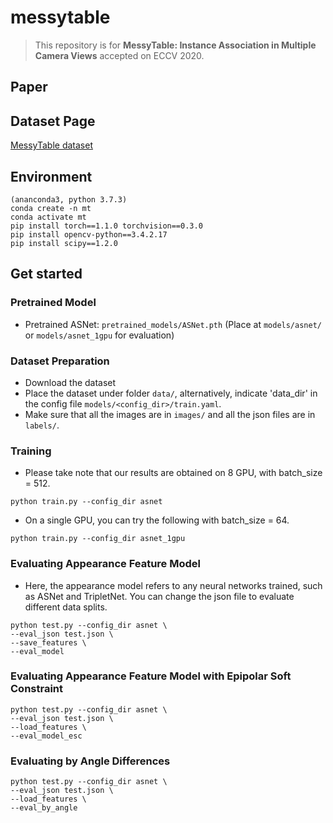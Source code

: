 # **messytable**
> This repository is for **MessyTable: Instance Association in Multiple Camera Views** accepted on ECCV 2020.

## Paper


## Dataset Page
[MessyTable dataset](https://caizhongang.github.io/projects/MessyTable/)


## Environment
```
(ananconda3, python 3.7.3)
conda create -n mt
conda activate mt
pip install torch==1.1.0 torchvision==0.3.0
pip install opencv-python==3.4.2.17
pip install scipy==1.2.0
```
## Get started
### Pretrained Model
* Pretrained ASNet: `pretrained_models/ASNet.pth` (Place at `models/asnet/` or `models/asnet_1gpu` for evaluation)
### Dataset Preparation
* Download the dataset
* Place the dataset under folder `data/`, alternatively, indicate 'data_dir' in the config file `models/<config_dir>/train.yaml`.
* Make sure that all the images are in `images/` and all the json files are in `labels/`.
### Training
* Please take note that our results are obtained on 8 GPU, with batch_size = 512. 
```
python train.py --config_dir asnet
```
* On a single GPU, you can try the following with batch_size = 64.
```
python train.py --config_dir asnet_1gpu
```
### Evaluating Appearance Feature Model
* Here, the appearance model refers to any neural networks trained, such as ASNet and TripletNet. You can change the json file to evaluate different data splits.
```
python test.py --config_dir asnet \
--eval_json test.json \
--save_features \
--eval_model
```

### Evaluating Appearance Feature Model with Epipolar Soft Constraint
```
python test.py --config_dir asnet \
--eval_json test.json \
--load_features \
--eval_model_esc 
```
### Evaluating by Angle Differences
```
python test.py --config_dir asnet \
--eval_json test.json \
--load_features \
--eval_by_angle 
```
